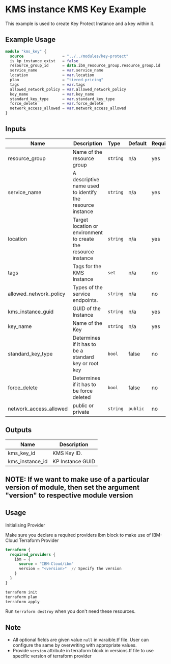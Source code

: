 # KMS instance KMS Key Example

This example is used to create Key Protect Instance and a key within it.

## Example Usage

``` terraform
module "kms_key" {
  source                 = "../../modules/key-protect"
  is_kp_instance_exist   = false
  resource_group_id      = data.ibm_resource_group.resource_group.id
  service_name           = var.service_name
  location               = var.location
  plan                   = "tiered-pricing"
  tags                   = var.tags
  allowed_network_policy = var.allowed_network_policy
  key_name               = var.key_name
  standard_key_type      = var.standard_key_type
  force_delete           = var.force_delete
  network_access_allowed = var.network_access_allowed
}
```

<!-- BEGINNING OF PRE-COMMIT-TERRAFORM DOCS HOOK -->

## Inputs

| Name                     | Description                                                    | Type   |Default  |Required |
|--------------------------|----------------------------------------------------------------|:-------|:--------|:--------|
| resource\_group          | Name of the resource group                                     |`string`| n/a     | yes     |
| service_name             | A descriptive name used to identify the resource instance      |`string`| n/a     | yes     |
| location                 | Target location or environment to create the resource instance |`string`| n/a     | yes     |
| tags                     | Tags for the KMS Instance                                      |`set`   | n/a     | no      |
| allowed_network_policy   | Types of the service endpoints.                                |`string`| n/a     | no      |
| kms_instance_guid        | GUID of the Instance                                           |`string`| n/a     | yes     |
| key_name                     | Name of the Key                                                |`string`| n/a     | yes     |
| standard_key_type        | Determines if it has to be a standard key or root key          |`bool`  | false   | no      |
| force_delete             | Determines if it has to be force deleted                       |`bool`  | false   | no      |
| network_access_allowed   | public or private                                              |`string`| `public`| no      |

## Outputs

| Name         | Description     |
|--------------|-----------------|
| kms_key_id   | KMS Key ID.|
| kms_instance_id      |KP Instance GUID|

<!-- END OF PRE-COMMIT-TERRAFORM DOCS HOOK -->

## NOTE: If we want to make use of a particular version of module, then set the argument "version" to respective module version

## Usage

Initialising Provider

Make sure you declare a required providers ibm block to make use of IBM-Cloud Terraform Provider

```terraform
terraform {
  required_providers {
    ibm = {
      source = "IBM-Cloud/ibm"
      version = "<version>"  // Specify the version
    }
  }
}
```

```bash
terraform init
terraform plan
terraform apply
```

Run `terraform destroy` when you don't need these resources.

## Note

* All optional fields are given value `null` in varaible.tf file. User can configure the same by overwriting with appropriate values.
* Provide `version` attribute in terraform block in versions.tf file to use specific version of terraform provider
